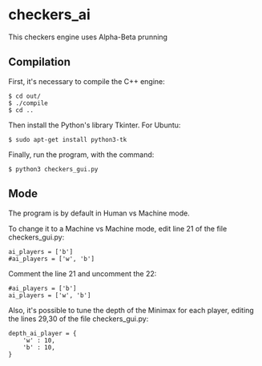 # checkers_ai
This checkers engine uses Alpha-Beta prunning

## Compilation
First, it's necessary to compile the C++ engine:
```
$ cd out/
$ ./compile
$ cd ..
```

Then install the Python's library Tkinter. For Ubuntu:
```
$ sudo apt-get install python3-tk
```

Finally, run the program, with the command:

```
$ python3 checkers_gui.py
```

## Mode
The program is by default in Human vs Machine mode.

To change it to a Machine vs Machine mode, edit line 21 of the file checkers_gui.py:
```
ai_players = ['b']
#ai_players = ['w', 'b']
```
Comment the line 21 and uncomment the 22:
```
#ai_players = ['b']
ai_players = ['w', 'b']
```

Also, it's possible to tune the depth of the Minimax for each player, editing the  lines 29,30 of the file checkers_gui.py:
```
depth_ai_player = {
    'w' : 10,
    'b' : 10,
}
```
